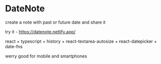 # DateNote
create a note with past or future date and share it

try it - https://datenote.netlify.app/

react + typescript + history + react-textarea-autosize + react-datepicker + date-fns

werry good for mobile and smartphones

